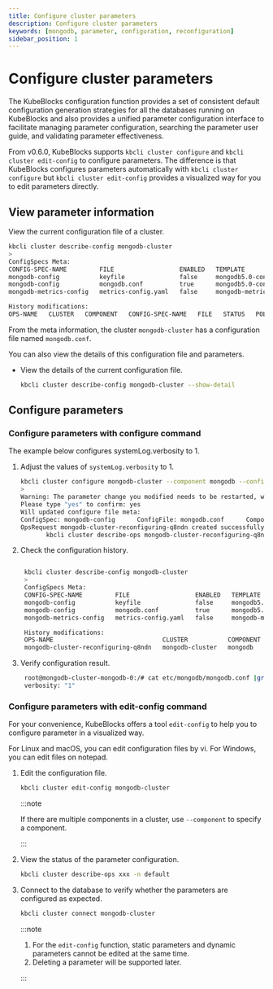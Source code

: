 ```yaml
---
title: Configure cluster parameters
description: Configure cluster parameters
keywords: [mongodb, parameter, configuration, reconfiguration]
sidebar_position: 1
---
```


# Configure cluster parameters

The KubeBlocks configuration function provides a set of consistent default configuration generation strategies for all the databases running on KubeBlocks and also provides a unified parameter configuration interface to facilitate managing parameter configuration, searching the parameter user guide, and validating parameter effectiveness.

From v0.6.0, KubeBlocks supports `kbcli cluster configure` and `kbcli cluster edit-config` to configure parameters. The difference is that KubeBlocks configures parameters automatically with `kbcli cluster configure` but `kbcli cluster edit-config` provides a visualized way for you to edit parameters directly.

## View parameter information

View the current configuration file of a cluster.

```bash
kbcli cluster describe-config mongodb-cluster
>
ConfigSpecs Meta:
CONFIG-SPEC-NAME         FILE                  ENABLED   TEMPLATE                     CONSTRAINT                   RENDERED                                            COMPONENT    CLUSTER           
mongodb-config           keyfile               false     mongodb5.0-config-template   mongodb-config-constraints   mongodb-cluster-replicaset-mongodb-config           replicaset   mongodb-cluster   
mongodb-config           mongodb.conf          true      mongodb5.0-config-template   mongodb-config-constraints   mongodb-cluster-replicaset-mongodb-config           replicaset   mongodb-cluster   
mongodb-metrics-config   metrics-config.yaml   false     mongodb-metrics-config                                    mongodb-cluster-replicaset-mongodb-metrics-config   replicaset   mongodb-cluster   

History modifications:
OPS-NAME   CLUSTER   COMPONENT   CONFIG-SPEC-NAME   FILE   STATUS   POLICY   PROGRESS   CREATED-TIME   VALID-UPDATED 
```

From the meta information, the cluster `mongodb-cluster` has a configuration file named `mongodb.conf`.

You can also view the details of this configuration file and parameters.

* View the details of the current configuration file.

   ```bash
   kbcli cluster describe-config mongodb-cluster --show-detail
   ```

## Configure parameters

### Configure parameters with configure command

The example below configures systemLog.verbosity to 1.

1. Adjust the values of `systemLog.verbosity` to 1.

   ```bash
   kbcli cluster configure mongodb-cluster --component mongodb --config-spec mongodb-config --config-file mongodb.conf --set systemLog.verbosity=1
   >
   Warning: The parameter change you modified needs to be restarted, which may cause the cluster to be unavailable for a period of time. Do you need to continue...
   Please type "yes" to confirm: yes
   Will updated configure file meta:
   ConfigSpec: mongodb-config      ConfigFile: mongodb.conf      ComponentName: mongodb  ClusterName: mongodb-cluster
   OpsRequest mongodb-cluster-reconfiguring-q8ndn created successfully, you can view the progress:
          kbcli cluster describe-ops mongodb-cluster-reconfiguring-q8ndn -n default
   ```

2. Check the configuration history.

   ```bash

    kbcli cluster describe-config mongodb-cluster
    >
    ConfigSpecs Meta:
    CONFIG-SPEC-NAME         FILE                  ENABLED   TEMPLATE                     CONSTRAINT                   RENDERED                                         COMPONENT   CLUSTER
    mongodb-config           keyfile               false     mongodb5.0-config-template   mongodb-config-constraints   mongodb-cluster-mongodb-mongodb-config           mongodb     mongodb-cluster
    mongodb-config           mongodb.conf          true      mongodb5.0-config-template   mongodb-config-constraints   mongodb-cluster-mongodb-mongodb-config           mongodb     mongodb-cluster
    mongodb-metrics-config   metrics-config.yaml   false     mongodb-metrics-config                                    mongodb-cluster-mongodb-mongodb-metrics-config   mongodb     mongodb-cluster

    History modifications:
    OPS-NAME                              CLUSTER           COMPONENT   CONFIG-SPEC-NAME   FILE           STATUS    POLICY    PROGRESS   CREATED-TIME                 VALID-UPDATED
    mongodb-cluster-reconfiguring-q8ndn   mongodb-cluster   mongodb     mongodb-config     mongodb.conf   Succeed   restart   3/3        Apr 21,2023 18:56 UTC+0800   {"mongodb.conf":"{\"systemLog\":{\"verbosity\":\"1\"}}"}```
   ```

3. Verify configuration result.

   ```bash
    root@mongodb-cluster-mongodb-0:/# cat etc/mongodb/mongodb.conf |grep verbosity
    verbosity: "1"
   ```

### Configure parameters with edit-config command

For your convenience, KubeBlocks offers a tool `edit-config` to help you to configure parameter in a visualized way.

For Linux and macOS, you can edit configuration files by vi. For Windows, you can edit files on notepad.

1. Edit the configuration file.

   ```bash
   kbcli cluster edit-config mongodb-cluster
   ```

   :::note

   If there are multiple components in a cluster, use `--component` to specify a component.

   :::

2. View the status of the parameter configuration.

   ```bash
   kbcli cluster describe-ops xxx -n default
   ```

3. Connect to the database to verify whether the parameters are configured as expected.

   ```bash
   kbcli cluster connect mongodb-cluster
   ```

   :::note

   1. For the `edit-config` function, static parameters and dynamic parameters cannot be edited at the same time.
   2. Deleting a parameter will be supported later.

   :::
